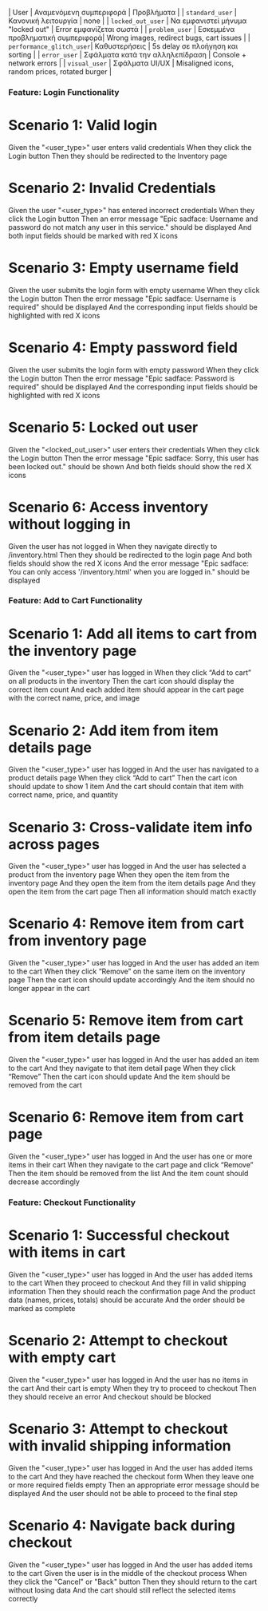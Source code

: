 | User                     | Αναμενόμενη συμπεριφορά           | Προβλήματα                                      |
| `standard_user`          | Κανονική λειτουργία               | none                                            |
| `locked_out_user`        | Να εμφανιστεί μήνυμα "locked out" | Error εμφανίζεται σωστά                         |
| `problem_user`           | Εσκεμμένα προβληματική συμπεριφορά| Wrong images, redirect bugs, cart issues        |
| `performance_glitch_user`| Καθυστερήσεις                     | 5s delay σε πλοήγηση και sorting                |
| `error_user`             | Σφάλματα κατά την αλληλεπίδραση   | Console + network errors                        |
| `visual_user`            | Σφάλματα UI/UX                    | Misaligned icons, random prices, rotated burger |

### Feature: Login Functionality

# Scenario 1: Valid login
Given the "<user_type>" user enters valid credentials
When they click the Login button
Then they should be redirected to the Inventory page

# Scenario 2: Invalid Credentials
Given the user "<user_type>" has entered incorrect credentials
When they click the Login button
Then an error message "Epic sadface: Username and password do not match any user in this service."  should be displayed
And both input fields should be marked with red X icons


# Scenario 3: Empty username field
Given the user submits the login form with empty username 
When they click the Login button
Then the error message "Epic sadface: Username is required" should be displayed
And the corresponding input fields should be highlighted with red X icons

# Scenario 4: Empty password field
Given the user submits the login form with empty password
When they click the Login button
Then the error message "Epic sadface: Password is required" should be displayed
And the corresponding input fields should be highlighted with red X icons

# Scenario 5: Locked out user
Given the "<locked_out_user>" user enters their credentials
When they click the Login button
Then the error message "Epic sadface: Sorry, this user has been locked out." should be shown 
And both fields should show the red X icons


# Scenario 6: Access inventory without logging in
Given the user has not logged in
When they navigate directly to /inventory.html
Then they should be redirected to the login page
And both fields should show the red X icons
And the error message "Epic sadface: You can only access '/inventory.html' when you are logged in." should be displayed 

### Feature: Add to Cart Functionality

# Scenario 1: Add all items to cart from the inventory page
Given the "<user_type>" user has logged in
When they click “Add to cart” on all products in the inventory
Then the cart icon should display the correct item count
And each added item should appear in the cart page with the correct name, price, and image

# Scenario 2: Add item from item details page
Given the "<user_type>" user has logged in 
And the user has navigated to a product details page
When they click “Add to cart”
Then the cart icon should update to show 1 item
And the cart should contain that item with correct name, price, and quantity

# Scenario 3: Cross-validate item info across pages
Given the "<user_type>" user has logged in 
And the user has selected a product from the inventory page
When they open the item from the inventory page
And they open the item from the item details page
And they open the item from the cart page
Then all information should match exactly

# Scenario 4: Remove item from cart from inventory page
Given the "<user_type>" user has logged in 
And the user has added an item to the cart
When they click “Remove” on the same item on the inventory page
Then the cart icon should update accordingly
And the item should no longer appear in the cart

# Scenario 5: Remove item from cart from item details page
Given the "<user_type>" user has logged in 
And the user has added an item to the cart
And they navigate to that item detail page
When they click “Remove”
Then the cart icon should update
And the item should be removed from the cart

# Scenario 6: Remove item from cart page
Given the "<user_type>" user has logged in 
And the user has one or more items in their cart
When they navigate to the cart page and click “Remove”
Then the item should be removed from the list
And the item count should decrease accordingly

### Feature: Checkout Functionality

# Scenario 1: Successful checkout with items in cart
Given the "<user_type>" user has logged in 
And the user has added items to the cart
When they proceed to checkout
And they fill in valid shipping information
Then they should reach the confirmation page
And the product data (names, prices, totals) should be accurate
And the order should be marked as complete


# Scenario 2: Attempt to checkout with empty cart
Given the "<user_type>" user has logged in 
And the user has no items in the cart
And their cart is empty
When they try to proceed to checkout
Then they should receive an error
And checkout should be blocked

# Scenario 3: Attempt to checkout with invalid shipping information
Given the "<user_type>" user has logged in 
And the user has added items to the cart
And they have reached the checkout form
When they leave one or more required fields empty
Then an appropriate error message should be displayed
And the user should not be able to proceed to the final step

# Scenario 4: Navigate back during checkout
Given the "<user_type>" user has logged in
And the user has added items to the cart
Given the user is in the middle of the checkout process
When they click the "Cancel" or "Back" button
Then they should return to the cart without losing data
And the cart should still reflect the selected items correctly


